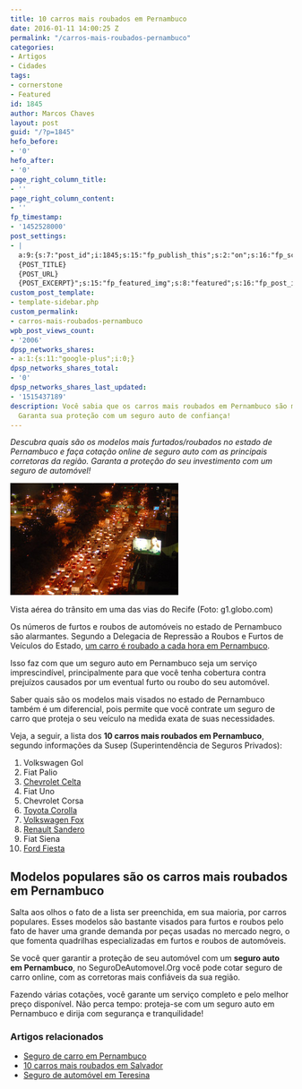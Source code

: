 ```yaml
---
title: 10 carros mais roubados em Pernambuco
date: 2016-01-11 14:00:25 Z
permalink: "/carros-mais-roubados-pernambuco"
categories:
- Artigos
- Cidades
tags:
- cornerstone
- Featured
id: 1845
author: Marcos Chaves
layout: post
guid: "/?p=1845"
hefo_before:
- '0'
hefo_after:
- '0'
page_right_column_title:
- ''
page_right_column_content:
- ''
fp_timestamp:
- '1452528000'
post_settings:
- |
  a:9:{s:7:"post_id";i:1845;s:15:"fp_publish_this";s:2:"on";s:16:"fp_schedule_this";s:3:"yes";s:11:"fp_datetime";s:16:"2016/01/11 14:00";s:18:"fp_timezone_offset";s:3:"120";s:8:"msg_body";s:66:"Novo post no {SITE_NAME}
  {POST_TITLE}
  {POST_URL}
  {POST_EXCERPT}";s:15:"fp_featured_img";s:8:"featured";s:16:"fp_post_img_text";s:0:"";s:5:"pages";a:2:{i:0;s:3:"own";i:1;s:15:"520743491417556";}}
custom_post_template:
- template-sidebar.php
custom_permalink:
- carros-mais-roubados-pernambuco
wpb_post_views_count:
- '2006'
dpsp_networks_shares:
- a:1:{s:11:"google-plus";i:0;}
dpsp_networks_shares_total:
- '0'
dpsp_networks_shares_last_updated:
- '1515437189'
description: Você sabia que os carros mais roubados em Pernambuco são modelos populares?
  Garanta sua proteção com um seguro auto de confiança!
---
```


_Descubra quais são os modelos mais furtados/roubados no estado de Pernambuco e faça cotação online de seguro auto com as principais corretoras da região. Garanta a proteção do seu investimento com um seguro de automóvel!_

<div id="attachment_2005"  class="wp-caption alignleft">
  <img class="wp-image-2005 size-medium" src="/wp-content/uploads/2016/01/seguro-carro-recife-300x200.jpg" alt="Cotar seguro de carro em Recife online é fácil no SeguroDeAutomovel.Org" width="300" height="200" />
  
  <p class="wp-caption-text">
    Vista aérea do trânsito em uma das vias do Recife (Foto: g1.globo.com)
  </p>
</div>

Os números de furtos e roubos de automóveis no estado de Pernambuco são alarmantes. Segundo a Delegacia de Repressão a Roubos e Furtos de Veículos do Estado, [um carro é roubado a cada hora em Pernambuco](http://www.diariodepernambuco.com.br/app/noticia/vida-urbana/2015/06/09/interna_vidaurbana,580223/pernambuco-registra-um-roubo-de-carro-por-hora.shtml).

Isso faz com que um seguro auto em Pernambuco seja um serviço imprescindível, principalmente para que você tenha cobertura contra prejuízos causados por um eventual furto ou roubo do seu automóvel.

Saber quais são os modelos mais visados no estado de Pernambuco também é um diferencial, pois permite que você contrate um seguro de carro que proteja o seu veículo na medida exata de suas necessidades.

Veja, a seguir, a lista dos **10 carros mais roubados em Pernambuco**, segundo informações da Susep (Superintendência de Seguros Privados):

  1. Volkswagen Gol
  2. Fiat Palio
  3. <a href="/seguro-chevrolet-celta" target="_blank">Chevrolet Celta</a>
  4. Fiat Uno
  5. Chevrolet Corsa
  6. <a href="/seguro-auto-toyota-corolla" target="_blank">Toyota Corolla</a>
  7. <a href="/seguro-volkswagen-fox" target="_blank">Volkswagen Fox</a>
  8. <a href="/seguro-renault-sandero" target="_blank">Renault Sandero</a>
  9. Fiat Siena
 10. <a href="/seguro-ford-fiesta" target="_blank">Ford Fiesta</a>

## **Modelos populares são os carros mais roubados em Pernambuco**

Salta aos olhos o fato de a lista ser preenchida, em sua maioria, por carros populares. Esses modelos são bastante visados para furtos e roubos pelo fato de haver uma grande demanda por peças usadas no mercado negro, o que fomenta quadrilhas especializadas em furtos e roubos de automóveis.

Se você quer garantir a proteção de seu automóvel com um **seguro auto em Pernambuco**, no SeguroDeAutomovel.Org você pode cotar seguro de carro online, com as corretoras mais confiáveis da sua região.

Fazendo várias cotações, você garante um serviço completo e pelo melhor preço disponível. Não perca tempo: proteja-se com um seguro auto em Pernambuco e dirija com segurança e tranquilidade!

### **Artigos relacionados**

  * <a href="/seguro-carro-pernambuco" target="_blank">Seguro de carro em Pernambuco</a>
  * <a href="/carros-mais-roubados-salvador" target="_blank">10 carros mais roubados em Salvador</a>
  * <a href="/seguro-carro-teresina" target="_blank">Seguro de automóvel em Teresina</a>